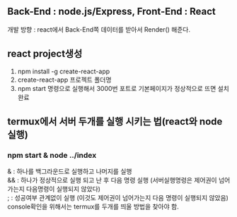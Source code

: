 ## Back-End : node.js/Express,  Front-End : React
   개발 방향 : react에서 Back-End쪽 데이터를 받아서 Render() 해준다.

## react project생성
1. npm install -g create-react-app
2. create-react-app 프로젝트 폴더명
3. npm start 명령으로 실행해서 3000번 포트로 기본페이지가 정상적으로 뜨면 설치 완료

## termux에서 서버 두개를 실행 시키는 법(react와 node 실행) 
<h3>npm start & node ../index</h3>
& : 하나를 백그라운드로 실행하고 나머지를 실행</br>
&& : 하나가 정상적으로 실행 되고 난 후 다음 명령 실행 (서버실행명령은 제어권이 넘어가는지 다음명령이 실행되지 않았다)</br>
; : 성공여부 관계없이 실행 (이것도 제어권이 넘어가는지 다음 명령이 실행되지 않았음)</br>
console확인을 위해서는 termux를 두개를 띄울 방법을 찾아야 함.
